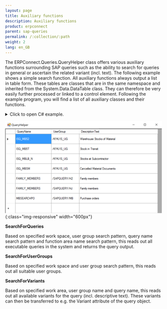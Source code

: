 ```yaml
---
layout: page
title: Auxiliary functions
description: Auxiliary functions
product: erpconnect
parent: sap-queries
permalink: /:collection/:path
weight: 2
lang: en_GB
---
```


The ERPConnect.Queries.QueryHelper class offers various auxiliary functions surrounding SAP queries such as the ability to search for queries in general or ascertain the related variant (incl. text). The following example shows a simple search function. All auxiliary functions always output a list in table form. These tables are classes that are in the same namespace and inherited from the System.Data.DataTable class. They can therefore be very easily further processed or linked to a control element. Following the example program, you will find a list of all auxiliary classes and their functions.

<details>
<summary>Click to open C# example.</summary>
{% highlight csharp %}
using ERPConnect;  
using ERPConnect.Queries;  
using ERPConnect.Queries.QueryHelper;  
    
using(R3Connection con = new R3Connection("host", 11, "RFCTestUser", "pass01", "EN", "800"))  
{
    con.Open();  
        
    QueryHelper qh = new QueryHelper(con);  
    SearchResultQueryDataTable ret =  
    qh.SearchForQueries(WorkSpace.GlobalArea,"","*MB*","");  
        
    FormQueryHelper f1 = new FormQueryHelper();  
    f1.dataGrid1.DataSource = ret;  
    f1.ShowDialog(); 
}
{% endhighlight %}
</details>

![AuxiliaryFunctions01](/img/content/AuxiliaryFunctions01.png){:class="img-responsive" width="600px"}

**SearchForQueries**

Based on specified work space, user group search pattern, query name search pattern and function area name search pattern, this reads out all executable queries in the system and returns the query output.

**SearchForUserGroups**

Based on specified work space and user group search pattern, this reads out all suitable user groups.

**SearchForVariants**

Based on specified work area, user group name and query name, this reads out all available variants for the query (incl. descriptive text). These variants can then be transferred to e.g. the Variant attribute of the query object. 